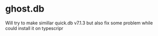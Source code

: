 # ghost.db
Will try to make simillar quick.db v7.1.3 but also fix some problem while could install it on typescripr
